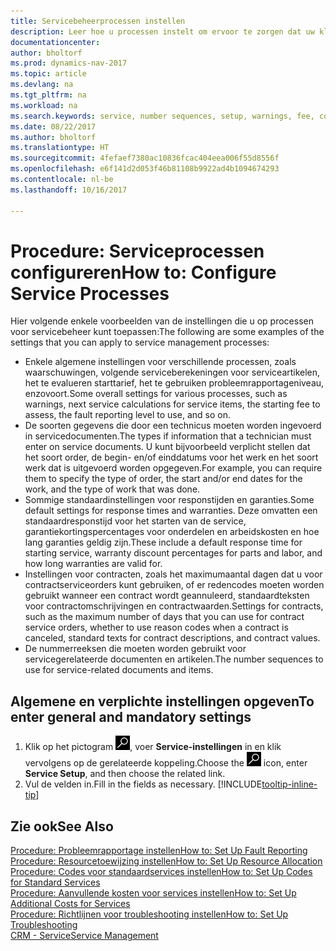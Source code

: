 ```yaml
---
title: Servicebeheerprocessen instellen
description: Leer hoe u processen instelt om ervoor te zorgen dat uw klanten tevreden zijn over uw klantenservice.
documentationcenter: 
author: bholtorf
ms.prod: dynamics-nav-2017
ms.topic: article
ms.devlang: na
ms.tgt_pltfrm: na
ms.workload: na
ms.search.keywords: service, number sequences, setup, warnings, fee, contracts, warranties
ms.date: 08/22/2017
ms.author: bholtorf
ms.translationtype: HT
ms.sourcegitcommit: 4fefaef7380ac10836fcac404eea006f55d8556f
ms.openlocfilehash: e6f141d2d053f46b81108b9922ad4b1094674293
ms.contentlocale: nl-be
ms.lasthandoff: 10/16/2017

---
```

# <a name="how-to-configure-service-processes"></a><span data-ttu-id="8f861-103">Procedure: Serviceprocessen configureren</span><span class="sxs-lookup"><span data-stu-id="8f861-103">How to: Configure Service Processes</span></span>
<span data-ttu-id="8f861-104">Hier volgende enkele voorbeelden van de instellingen die u op processen voor servicebeheer kunt toepassen:</span><span class="sxs-lookup"><span data-stu-id="8f861-104">The following are some examples of the settings that you can apply to service management processes:</span></span>  
  
* <span data-ttu-id="8f861-105">Enkele algemene instellingen voor verschillende processen, zoals waarschuwingen, volgende serviceberekeningen voor serviceartikelen, het te evalueren starttarief, het te gebruiken probleemrapportageniveau, enzovoort.</span><span class="sxs-lookup"><span data-stu-id="8f861-105">Some overall settings for various processes, such as warnings, next service calculations for service items, the starting fee to assess, the fault reporting level to use, and so on.</span></span>  
* <span data-ttu-id="8f861-106">De soorten gegevens die door een technicus moeten worden ingevoerd in servicedocumenten.</span><span class="sxs-lookup"><span data-stu-id="8f861-106">The types if information that a technician must enter on service documents.</span></span> <span data-ttu-id="8f861-107">U kunt bijvoorbeeld verplicht stellen dat het soort order, de begin- en/of einddatums voor het werk en het soort werk dat is uitgevoerd worden opgegeven.</span><span class="sxs-lookup"><span data-stu-id="8f861-107">For example, you can require them to specify the type of order, the start and/or end dates for the work, and the type of work that was done.</span></span>  
* <span data-ttu-id="8f861-108">Sommige standaardinstellingen voor responstijden en garanties.</span><span class="sxs-lookup"><span data-stu-id="8f861-108">Some default settings for response times and warranties.</span></span> <span data-ttu-id="8f861-109">Deze omvatten een standaardresponstijd voor het starten van de service, garantiekortingspercentages voor onderdelen en arbeidskosten en hoe lang garanties geldig zijn.</span><span class="sxs-lookup"><span data-stu-id="8f861-109">These include a default response time for starting service, warranty discount percentages for parts and labor, and how long warranties are valid for.</span></span>  
* <span data-ttu-id="8f861-110">Instellingen voor contracten, zoals het maximumaantal dagen dat u voor contractserviceorders kunt gebruiken, of er redencodes moeten worden gebruikt wanneer een contract wordt geannuleerd, standaardteksten voor contractomschrijvingen en contractwaarden.</span><span class="sxs-lookup"><span data-stu-id="8f861-110">Settings for contracts, such as the maximum number of days that you can use for contract service orders, whether to use reason codes when a contract is canceled, standard texts for contract descriptions, and contract values.</span></span>  
* <span data-ttu-id="8f861-111">De nummerreeksen die moeten worden gebruikt voor servicegerelateerde documenten en artikelen.</span><span class="sxs-lookup"><span data-stu-id="8f861-111">The number sequences to use for service-related documents and items.</span></span>  

## <a name="to-enter-general-and-mandatory-settings"></a><span data-ttu-id="8f861-112">Algemene en verplichte instellingen opgeven</span><span class="sxs-lookup"><span data-stu-id="8f861-112">To enter general and mandatory settings</span></span>
1. <span data-ttu-id="8f861-113">Klik op het pictogram ![Zoeken naar pagina of rapport](media/ui-search/search_small.png "pictogram Zoeken naar pagina of rapport"), voer **Service-instellingen** in en klik vervolgens op de gerelateerde koppeling.</span><span class="sxs-lookup"><span data-stu-id="8f861-113">Choose the ![Search for Page or Report](media/ui-search/search_small.png "Search for Page or Report icon") icon, enter **Service Setup**, and then choose the related link.</span></span>
2. <span data-ttu-id="8f861-114">Vul de velden in.</span><span class="sxs-lookup"><span data-stu-id="8f861-114">Fill in the fields as necessary.</span></span> [!INCLUDE[tooltip-inline-tip](includes/tooltip-inline-tip_md.md)]  

## <a name="see-also"></a><span data-ttu-id="8f861-115">Zie ook</span><span class="sxs-lookup"><span data-stu-id="8f861-115">See Also</span></span>  
[<span data-ttu-id="8f861-116">Procedure: Probleemrapportage instellen</span><span class="sxs-lookup"><span data-stu-id="8f861-116">How to: Set Up Fault Reporting</span></span>](service-how-setup-fault-reporting.md)  
[<span data-ttu-id="8f861-117">Procedure: Resourcetoewijzing instellen</span><span class="sxs-lookup"><span data-stu-id="8f861-117">How to: Set Up Resource Allocation</span></span>](service-how-setup-resource-allocation.md)  
[<span data-ttu-id="8f861-118">Procedure: Codes voor standaardservices instellen</span><span class="sxs-lookup"><span data-stu-id="8f861-118">How to: Set Up Codes for Standard Services</span></span>](service-how-setup-service-coding.md)  
[<span data-ttu-id="8f861-119">Procedure: Aanvullende kosten voor services instellen</span><span class="sxs-lookup"><span data-stu-id="8f861-119">How to: Set Up Additional Costs for Services</span></span>](service-how-setup-service-costs-pricing.md)  
[<span data-ttu-id="8f861-120">Procedure: Richtlijnen voor troubleshooting instellen</span><span class="sxs-lookup"><span data-stu-id="8f861-120">How to: Set Up Troubleshooting</span></span>](service-how-setup-troubleshooting.md)  
[<span data-ttu-id="8f861-121">CRM - Service</span><span class="sxs-lookup"><span data-stu-id="8f861-121">Service Management</span></span>](service-service.md)  

